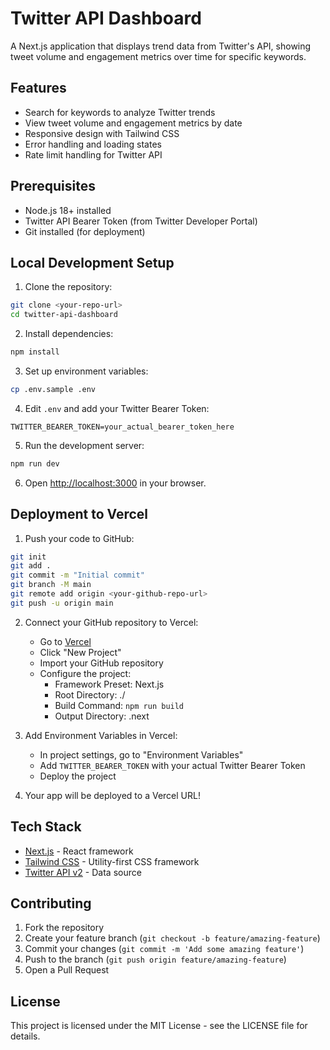 # Twitter API Dashboard

A Next.js application that displays trend data from Twitter's API, showing tweet volume and engagement metrics over time for specific keywords.

## Features

- Search for keywords to analyze Twitter trends
- View tweet volume and engagement metrics by date
- Responsive design with Tailwind CSS
- Error handling and loading states
- Rate limit handling for Twitter API

## Prerequisites

- Node.js 18+ installed
- Twitter API Bearer Token (from Twitter Developer Portal)
- Git installed (for deployment)

## Local Development Setup

1. Clone the repository:
```bash
git clone <your-repo-url>
cd twitter-api-dashboard
```

2. Install dependencies:
```bash
npm install
```

3. Set up environment variables:
```bash
cp .env.sample .env
```

4. Edit `.env` and add your Twitter Bearer Token:
```
TWITTER_BEARER_TOKEN=your_actual_bearer_token_here
```

5. Run the development server:
```bash
npm run dev
```

6. Open [http://localhost:3000](http://localhost:3000) in your browser.

## Deployment to Vercel

1. Push your code to GitHub:
```bash
git init
git add .
git commit -m "Initial commit"
git branch -M main
git remote add origin <your-github-repo-url>
git push -u origin main
```

2. Connect your GitHub repository to Vercel:
   - Go to [Vercel](https://vercel.com)
   - Click "New Project"
   - Import your GitHub repository
   - Configure the project:
     - Framework Preset: Next.js
     - Root Directory: ./
     - Build Command: `npm run build`
     - Output Directory: .next

3. Add Environment Variables in Vercel:
   - In project settings, go to "Environment Variables"
   - Add `TWITTER_BEARER_TOKEN` with your actual Twitter Bearer Token
   - Deploy the project

4. Your app will be deployed to a Vercel URL!

## Tech Stack

- [Next.js](https://nextjs.org/) - React framework
- [Tailwind CSS](https://tailwindcss.com/) - Utility-first CSS framework
- [Twitter API v2](https://developer.twitter.com/en/docs/twitter-api) - Data source

## Contributing

1. Fork the repository
2. Create your feature branch (`git checkout -b feature/amazing-feature`)
3. Commit your changes (`git commit -m 'Add some amazing feature'`)
4. Push to the branch (`git push origin feature/amazing-feature`)
5. Open a Pull Request

## License

This project is licensed under the MIT License - see the LICENSE file for details. 